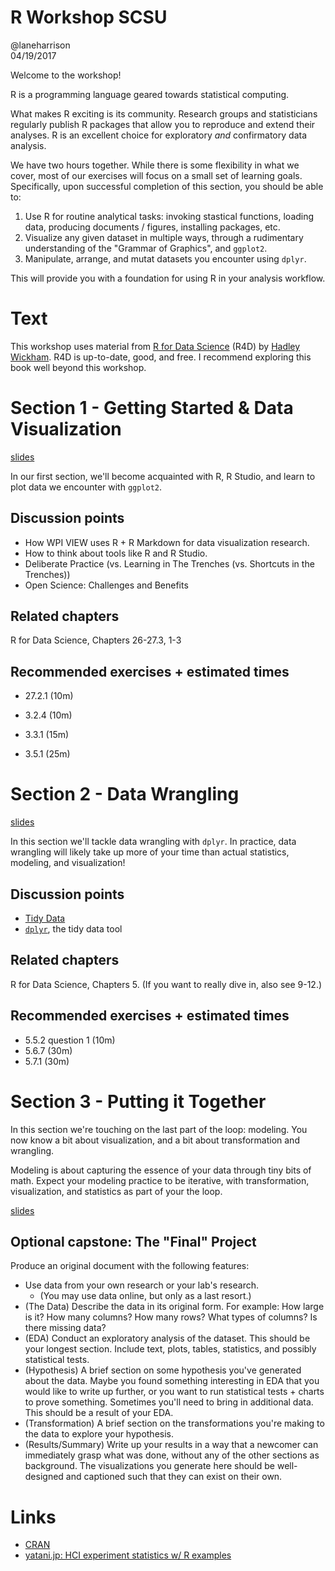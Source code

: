 # R Workshop SCSU
@laneharrison  
04/19/2017  

Welcome to the workshop!

R is a programming language geared towards statistical computing.

What makes R exciting is its community.
Research groups and statisticians regularly publish R packages that allow you to reproduce and extend their analyses.
R is an excellent choice for exploratory *and* confirmatory data analysis.

We have two hours together.
While there is some flexibility in what we cover, most of our exercises will focus on a small set of learning goals.
Specifically, upon successful completion of this section, you should be able to:

1. Use R for routine analytical tasks: invoking stastical functions, loading data, producing documents / figures, installing packages, etc.
2. Visualize any given dataset in multiple ways, through a rudimentary understanding of the "Grammar of Graphics", and `ggplot2`.
3. Manipulate, arrange, and mutat datasets you encounter using `dplyr`.

This will provide you with a foundation for using R in your analysis workflow.

# Text

This workshop uses material from [R for Data Science](http://r4ds.had.co.nz/) (R4D) by [Hadley Wickham](http://twitter.com/hadleywickham).
R4D is up-to-date, good, and free.
I recommend exploring this book well beyond this workshop.

# Section 1 - Getting Started & Data Visualization

[slides](section1-inclass.html)

In our first section, we'll become acquainted with R, R Studio, and learn to plot data we encounter with `ggplot2`.

## Discussion points

- How WPI VIEW uses R + R Markdown for data visualization research.
- How to think about tools like R and R Studio.
- Deliberate Practice (vs. Learning in The Trenches (vs. Shortcuts in the Trenches))
- Open Science: Challenges and Benefits

## Related chapters

R for Data Science, Chapters 26-27.3, 1-3

## Recommended exercises + estimated times

- 27.2.1 (10m)

- 3.2.4 (10m)
- 3.3.1 (15m)
- 3.5.1 (25m)

# Section 2 - Data Wrangling

[slides](section2-inclass.html)

In this section we'll tackle data wrangling with `dplyr`.
In practice, data wrangling will likely take up more of your time than actual statistics, modeling, and visualization!

## Discussion points

- [Tidy Data](http://vita.had.co.nz/papers/tidy-data.pdf)
- [`dplyr`](http://dplyr.tidyverse.org/), the tidy data tool

## Related chapters

R for Data Science, Chapters 5. 
(If you want to really dive in, also see 9-12.)

## Recommended exercises + estimated times

- 5.5.2 question 1 (10m)
- 5.6.7 (30m)
- 5.7.1 (30m)

# Section 3 - Putting it Together

In this section we're touching on the last part of the loop: modeling.
You now know a bit about visualization, and a bit about transformation and wrangling.

Modeling is about capturing the essence of your data through tiny bits of math.
Expect your modeling practice to be iterative, with transformation, visualization, and statistics as part of your the loop.

[slides](section3-inclass.html)

## Optional capstone: The "Final" Project

Produce an original document with the following features:

- Use data from your own research or your lab's research. 
    - (You may use data online, but only as a last resort.)
- (The Data) Describe the data in its original form. For example: How large is it? How many columns? How many rows? What types of columns? Is there missing data?
- (EDA) Conduct an exploratory analysis of the dataset. This should be your longest section. Include text, plots, tables, statistics, and possibly statistical tests.
- (Hypothesis) A brief section on some hypothesis you've generated about the data. Maybe you found something interesting in EDA that you would like to write up further, or you want to run statistical tests + charts to prove something. Sometimes you'll need to bring in additional data. This should be a result of your EDA.
- (Transformation) A brief section on the transformations you're making to the data to explore your hypothesis.
- (Results/Summary) Write up your results in a way that a newcomer can immediately grasp what was done, without any of the other sections as background. The visualizations you generate here should be well-designed and captioned such that they can exist on their own.

# Links

- [CRAN](http://cran.r-project.org/)
- [yatani.jp: HCI experiment statistics w/ R examples](http://yatani.jp/teaching/doku.php?id=hcistats:start)
